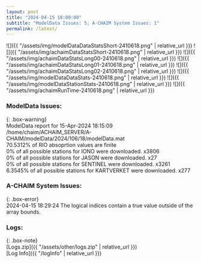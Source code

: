 ```yaml
---
layout: post
title: "2024-04-15 18:00:00"
subtitle: "ModelData Issues: 5; A-CHAIM System Issues: 1"
permalink: /latest/
---
```


![]({{ "/assets/img/modelDataDataStatsShort-2410618.png" | relative_url }})
![]({{ "/assets/img/achaimDataStatsShort-2410618.png" | relative_url }})
![]({{ "/assets/img/achaimDataStatsLong00-2410618.png" | relative_url }})
![]({{ "/assets/img/achaimDataStatsLong01-2410618.png" | relative_url }})
![]({{ "/assets/img/achaimDataStatsLong02-2410618.png" | relative_url }})
![]({{ "/assets/img/modelDataDataStats-2410618.png" | relative_url }})
![]({{ "/assets/img/modelDataStationStats-2410618.png" | relative_url }})
![]({{ "/assets/img/achaimRunTime-2410618.png" | relative_url }})


### ModelData Issues:  
  
{: .box-warning}  
 ModelData report for 15-Apr-2024 18:15:09   
 /home/chaim/ACHAIM_SERVER/A-CHAIM/modelData/2024/106/18/modelData.mat   
 70.5312% of RIO absoprtion values are finite   
 0% of all possible stations for IONO were downloaded. x3806   
 0% of all possible stations for JASON were downloaded. x27   
 0% of all possible stations for SENTINEL were downloaded. x3261   
 6.3545% of all possible stations for KARTVERKET were downloaded. x277   
  
### A-CHAIM System Issues:  
  
{: .box-error}  
2024-04-15 18:29:24 The logical indices contain a true value outside of the array bounds.  

### Logs:  
  
{: .box-note}  
[Logs.zip]({{ "/assets/other/logs.zip" | relative_url }})  
[Log Info]({{ "/logInfo" | relative_url }})  
